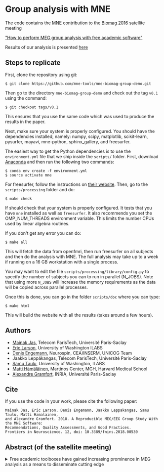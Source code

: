 Group analysis with MNE
=======================

The code contains the [MNE](http://martinos.org/mne/) contribution to the [Biomag 2016](http://www.biomag2016.org/) satellite meeting

["How to perform MEG group analysis with free academic software"](http://www.biomag2016.org/satellite_meetings2.php)

Results of our analysis is presented [here](http://mne-tools.github.io/mne-biomag-group-demo/)

Steps to replicate
------------------

First, clone the repository using git:

	$ git clone https://github.com/mne-tools/mne-biomag-group-demo.git

Then go to the directory `mne-biomag-group-demo` and check out the tag `v0.1` using the command:

	$ git checkout tags/v0.1

This ensures that you use the same code which was used to produce the results in the paper.

Next, make sure your system is properly configured. You should have the dependencies installed,
namely: numpy, scipy, matplotlib, scikit-learn, pysurfer, mayavi, mne-python, sphinx_gallery,
and freesurfer.

The easiest way to get the Python dependencies is to use the `environment.yml` file that we ship
inside the `scripts/` folder. First, download [Anaconda](https://anaconda.org/) and then run the following two commands:

	$ conda env create -f environment.yml
	$ source activate mne

For freesurfer, follow the instructions on [their website](https://surfer.nmr.mgh.harvard.edu/). Then, go to the `scripts/processing` folder and do:

	$ make check

If should check that your system is properly configured. It tests that you have
`mne` installed as well as `freesurfer`. It also recommends you set the
OMP_NUM_THREADS environment variable. This limits the number CPUs used by
linear algebra routines.

If you don't get any error you can do:

	$ make all

This will fetch the data from openfmri, then run freesurfer on all subjects
and then do the analysis with MNE. The full analysis may take up to a week
if running on a 16 GB workstation with a single process.

You may want to edit the file `scripts/processing/library/config.py` 
to specify the number of subjects you can to run in parallel (N_JOBS). Note that
using more `N_JOBS` will increase the memory requirements as the data will be
copied across parallel processes.

Once this is done, you can go in the folder `scripts/doc` where you can
type:

	$ make html

This will build the website with all the results (takes around a few hours).

Authors
-------

- [Mainak Jas](http://perso.telecom-paristech.fr/~mjas/), Telecom ParisTech, Université Paris-Saclay
- [Eric Larson](http://larsoner.com), University of Washington ILABS
- [Denis Engemann](http://denis-engemann.de), Neurospin, CEA/INSERM, UNICOG Team
- Jaakko Leppäkangas, Telecom ParisTech, Université Paris-Saclay
- [Samu Taulu](http://ilabs.washington.edu/institute-faculty/bio/i-labs-samu-taulu-dsc), University of Washington, ILABS
- [Matti Hämäläinen](https://www.martinos.org/user/5923), Martinos Center, MGH, Harvard Medical School
- [Alexandre Gramfort](http://alexandre.gramfort.net), INRIA, Université Paris-Saclay

Cite
----

If you use the code in your work, please cite the following paper:

	Mainak Jas, Eric Larson, Denis Engemann, Jaakko Leppakangas, Samu Taulu, Matti Hamalainen,
	and Alexandre Gramfort. 2018. A Reproducible MEG/EEG Group Study With the MNE Software: 
	Recommendations, Quality Assessments, and Good Practices.
	Frontiers in Neuroscience. 12, doi: 10.3389/fnins.2018.00530

Abstract (of the satellite meeting)
-----------------------------------
<details>
<summary>Free academic toolboxes have gained increasing prominence in MEG analysis as a means to disseminate cutting edge </summary>
<p>methods, share best practices between different research groups and pool resources for developing essential tools for the MEG community. In the recent years large and vibrant research communities have emerged around several of these toolboxes. Teaching events are regularly held around the world where the basics of each toolbox are explained by its respective developers and experienced power users. There are, however, two knowledge gaps that our BIOMAG satellite symposium aims to address. Firstly, most teaching examples only show analysis of a single ‘typical best’ subject whereas most real MEG studies involve analysis of group data. It is then left to the researchers in the field to figure out for themselves how to make the transition and obtain significant group results. Secondly, we are not familiar with any examples of fully analyzing the same group dataset with different academic toolboxes to assess the degree of agreement in scientific conclusions and compare strengths and weaknesses of various analysis methods and their independent implementations. Our workshop is organised by the lead developers of six most popular free academic MEG toolboxes (in alphabetic order): Brainstorm, EEGLAB, FieldTrip, MNE, NUTMEG, and SPM. Ahead of the workshop the research team for each toolbox will analyze the same group MEG/EEG dataset. This dataset containing evoked responses to face stimuli was acquired by Richard Henson and Daniel Wakeman, who won a special award at BIOMAG2010 to make it freely available to the community. All the raw data are available at https://openfmri.org/dataset/ds000117/.

Detailed instructions for each toolbox will be made available online including analysis scripts and figures of results. All analyses will show a full pipeline from the raw data to detailed publication quality results. Researchers who are interested in using the respective toolbox will then be able to reproduce the analysis in their lab and port it to their own data.

At the workshop each group will briefly introduce their software and present the key results from their analysis. This will be followed by a panel discussion and questions from the audience.

Following the event we plan to integrate the suggestions and questions from the workshop audience and to publish the analyses details as part of a special research topic in Frontiers in Neuroscience, section Brain Imaging Methods so that the proposed best practices will be endorsed by peer review and become citable in future publications. Other research groups will be invited to contribute to the research topic as long as they present detailed descriptions of analyses of group data that are freely available online and make it possible for others to fully reproduce their analysis and results.

We hope that this proposal will lead to creation of invaluable resource for the whole MEG community and the workshop will contribute to establishment of good practice and promoting consistent and reproducible analyses approaches. The event will also showcase all the toolboxes and will be of interest to beginners in the field with basic background in MEG who contemplate the most suitable analysis approach and software for their study as well as to experienced researchers who would like to get up to date with the latest methodological developments.
</p>
</details>
